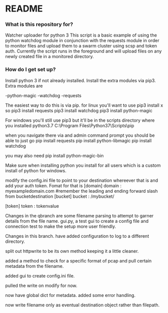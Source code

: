 # README #


### What is this repository for? ###

Watcher uploader for python 3
This script is a basic example of using the python watchdog module in conjunction with the requests module in order to monitor
files and upload them to a swarm cluster using scsp and token auth.
Currently the script runs in the foreground and will upload files on any newly created file in a monitored directory.


### How do I get set up? ###

Install python 3 if not already installed. 
Install the extra modules via pip3. 
Extra modules are 

-python-magic
-watchdog
-requests


The easiest way to do this is via pip. 
for linux you'll want to use 
pip3 install x
so 
pip3 install requests
pip3 install watchdog
pip3 install python-magic

For windows you'll still use pip3 but it'll be in the scripts directory where you installed python3.7
C:\Program Files\Python37\Scripts\pip 

when you navigate there via and admin command prompt you should be able to just go
pip install requests
pip install python-libmagic
pip install watchdog

you may also need 
pip install python-magic-bin

Make sure when installing python you install for all users which is a custom install of python for windows. 



modify the config.ini file to point to your destination whereever that is and add your auth token. 
Fomat for that is 
[domain]
domain : myexampledomain.com
#remember the leading and ending forward slash from bucketdestination
[bucket]
bucket : /mybucket/

[token]
token : tokenvalue

Changes in the qbranch are 
some filename parsing to attempt to garner details from the file name. 
gui.py, a test gui to create a config file and connection test to make the setup more user friendly. 

Changes in this branch. 
have added configuration to log to a different directory. 

split out httpwrite to be its own method keeping it a little cleaner. 

added a method to check for a specific format of pcap and pull certain metadata from the filename. 

added gui to create config.ini file. 

pulled the write on modify for now.

now have global dict for metadata. 
added some error handling.

now write filename only as eventual destination object rather than filepath. 


